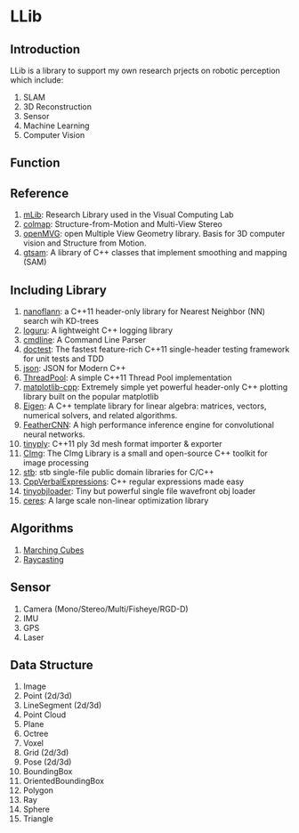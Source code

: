 # LLib

## Introduction
LLib is a library to support  my own research prjects on robotic perception which include:
1. SLAM
2. 3D Reconstruction
3. Sensor
4. Machine Learning
5. Computer Vision

## Function

## Reference 
1. [mLib](https://github.com/niessner/mLib): Research Library used in the Visual Computing Lab
2. [colmap](https://github.com/colmap/colmap): Structure-from-Motion and Multi-View Stereo
3. [openMVG](https://github.com/openMVG/openMVG): open Multiple View Geometry library. Basis for 3D computer vision and Structure from Motion.
4. [gtsam](https://bitbucket.org/gtborg/gtsam): A library of C++ classes that implement smoothing and mapping (SAM) 

## Including Library

1. [nanoflann](https://github.com/jlblancoc/nanoflann): a C++11 header-only library for Nearest Neighbor (NN) search wih KD-trees
2. [loguru](https://github.com/emilk/loguru): A lightweight C++ logging library
3. [cmdline](https://github.com/tanakh/cmdline): A Command Line Parser
4. [doctest](https://github.com/onqtam/doctest): The fastest feature-rich C++11 single-header testing framework for unit tests and TDD
5. [json](https://github.com/nlohmann/json): JSON for Modern C++
6. [ThreadPool](https://github.com/progschj/ThreadPool): A simple C++11 Thread Pool implementation
7. [matplotlib-cpp](https://github.com/lava/matplotlib-cpp): Extremely simple yet powerful header-only C++ plotting library built on the popular matplotlib
8. [Eigen](http://eigen.tuxfamily.org/index.php?title=Main_Page): A C++ template library for linear algebra: matrices, vectors, numerical solvers, and related algorithms.
9. [FeatherCNN](https://github.com/Tencent/FeatherCNN): A high performance inference engine for convolutional neural networks.
10. [tinyply](https://github.com/ddiakopoulos/tinyply): C++11 ply 3d mesh format importer & exporter
11. [CImg](http://cimg.eu/): The CImg Library is a small and open-source C++ toolkit for image processing
12. [stb](https://github.com/nothings/stb.git): stb single-file public domain libraries for C/C++
13. [CppVerbalExpressions](https://github.com/VerbalExpressions/CppVerbalExpressions): C++ regular expressions made easy
14. [tinyobjloader](https://github.com/syoyo/tinyobjloader): Tiny but powerful single file wavefront obj loader
15. [ceres](https://github.com/ceres-solver/ceres-solver): A large scale non-linear optimization library

## Algorithms
1. [Marching Cubes](http://paulbourke.net/geometry/polygonise/)
2. [Raycasting](https://lodev.org/cgtutor/raycasting.html)

## Sensor
1. Camera (Mono/Stereo/Multi/Fisheye/RGD-D)
2. IMU
3. GPS
4. Laser

## Data Structure
1. Image
2. Point (2d/3d)
3. LineSegment (2d/3d)
4. Point Cloud
5. Plane
6. Octree
7. Voxel
8. Grid (2d/3d)
9. Pose (2d/3d)
10. BoundingBox
11. OrientedBoundingBox
12. Polygon
13. Ray
14. Sphere
15. Triangle
